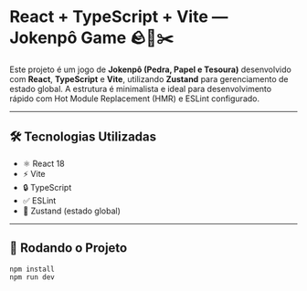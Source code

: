 # React + TypeScript + Vite — Jokenpô Game 🪨📄✂️

Este projeto é um jogo de **Jokenpô (Pedra, Papel e Tesoura)** desenvolvido com **React**, **TypeScript** e **Vite**, utilizando **Zustand** para gerenciamento de estado global. A estrutura é minimalista e ideal para desenvolvimento rápido com Hot Module Replacement (HMR) e ESLint configurado.

---

## 🛠️ Tecnologias Utilizadas

- ⚛️ React 18
- ⚡ Vite
- 🔒 TypeScript
- ✅ ESLint
- 🧠 Zustand (estado global)

---

## 🚀 Rodando o Projeto

```bash
npm install
npm run dev
